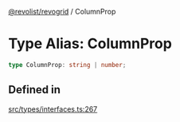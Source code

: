 [@revolist/revogrid](README.md) / ColumnProp

# Type Alias: ColumnProp

```ts
type ColumnProp: string | number;
```

## Defined in

[src/types/interfaces.ts:267](https://github.com/revolist/revogrid/blob/21cf5bd8103ee03a0cd211a424e38941bf038335/src/types/interfaces.ts#L267)
